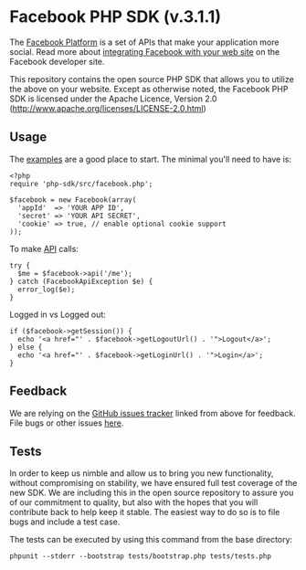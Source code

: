 Facebook PHP SDK (v.3.1.1)
==========================

The [Facebook Platform](http://developers.facebook.com/) is
a set of APIs that make your application more social. Read more about
[integrating Facebook with your web site](http://developers.facebook.com/docs/guides/web)
on the Facebook developer site.

This repository contains the open source PHP SDK that allows you to utilize the
above on your website. Except as otherwise noted, the Facebook PHP SDK
is licensed under the Apache Licence, Version 2.0
(http://www.apache.org/licenses/LICENSE-2.0.html)


Usage
-----

The [examples][examples] are a good place to start. The minimal you'll need to
have is:

    <?php
    require 'php-sdk/src/facebook.php';

    $facebook = new Facebook(array(
      'appId'  => 'YOUR APP ID',
      'secret' => 'YOUR API SECRET',
      'cookie' => true, // enable optional cookie support
    ));

To make [API][API] calls:

    try {
      $me = $facebook->api('/me');
    } catch (FacebookApiException $e) {
      error_log($e);
    }

Logged in vs Logged out:

    if ($facebook->getSession()) {
      echo '<a href="' . $facebook->getLogoutUrl() . '">Logout</a>';
    } else {
      echo '<a href="' . $facebook->getLoginUrl() . '">Login</a>';
    }

[examples]: http://github.com/facebook/php-sdk/blob/master/examples/example.php
[API]: http://developers.facebook.com/docs/api


Feedback
--------

We are relying on the [GitHub issues tracker][issues] linked from above for
feedback. File bugs or other issues [here][issues].

[issues]: http://github.com/facebook/php-sdk/issues



Tests
-----

In order to keep us nimble and allow us to bring you new functionality, without
compromising on stability, we have ensured full test coverage of the new SDK.
We are including this in the open source repository to assure you of our
commitment to quality, but also with the hopes that you will contribute back to
help keep it stable. The easiest way to do so is to file bugs and include a
test case.

The tests can be executed by using this command from the base directory:

    phpunit --stderr --bootstrap tests/bootstrap.php tests/tests.php

